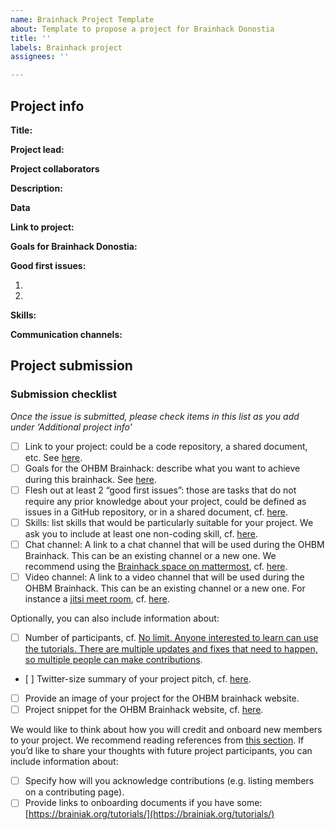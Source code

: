 ```yaml
---
name: Brainhack Project Template
about: Template to propose a project for Brainhack Donostia
title: ''
labels: Brainhack project
assignees: ''

---
```


<!-- Guidelines

We are very excited to meet you at the 2020 OHBM Brainhack 🎉 To submit a project, you need to be an attendee of the 2020 OHBM Brainhack. We ask you to register first over here. Thank you!

We have prepared a checklist to help with your project submission. Here is how to proceed:

Before filling in any part, please submit this issue
Check items in the checklist below as you go through them
Once you are done (at least all 'required' items must be provided), please delete the "Guidelines" section add a comment saying 'hi @ohbm/project-monitors: My project is ready!'
Thank you!

After step 1 (issue submitted), we will assign a 'project monitor' to follow your submission. If at any time you need help or anything is unclear, please add a comment and ping your project monitor. Our team is here to help! -->

## Project info

**Title:**
<!-- Add a title that reflects what the code (or content) will do in a way that makes sense to newcomers who want to contribute to your project. -->

**Project lead:**
<!-- Add name (and Twitter and Mattermost handle if possible) of contact person. -->

**Project collaborators**
<!-- Add names (and Twitter handles if possible) of any person contributing to the project. Try to follow the [all-contributors specification](https://github.com/all-contributors/all-contributors). Contributions of any kind are welcome! -->

**Description:**
<!-- Add a brief description of the project. Try to include all the relevant information to answer the following questions: 
What are you doing, for who, and why;
What makes your project special and exciting;
A short example;
How to get started;
Where to find key resources; -->

**Data**
<!-- If your project uses data, add a short description of the data and a link to its source. -->

**Link to project:**
<!-- Add a link to the project’s GitHub repo or website. -->

**Goals for Brainhack Donostia:**
<!-- Add a list of milestones or deliverables that you expect to achieve during the event. Try to provide goals of varying complexity for contributors with different sets of skills. -->

**Good first issues:**
<!-- Add a list of tasks to help new contributors find easy gateways into open source projects. -->

1. 
2. 

**Skills:**
<!-- Add a list of skills needed to contribute to this project. Try to think of both coding and non-coding skills. You can provide predefined skill levels, but it’s better if you give concrete examples of the type of task contributors will be facing. -->

**Communication channels:**
<!-- Add links to chat channels in Slack or Mattermost, as well as to Zoom, Jitsi, Twitch or any other platform you will be using to work collaboratively. -->

## Project submission

### Submission checklist

*Once the issue is submitted, please check items in this list as you add under ‘Additional project info’*

- [ ] Link to your project: could be a code repository, a shared document, etc. See [here](https://github.com/ohbm/hackathon2020/blob/master/.github/ISSUE_TEMPLATE/handbooks/projects.md#link-to-project).
- [ ] Goals for the OHBM Brainhack: describe what you want to achieve during this brainhack. See [here](https://github.com/ohbm/hackathon2020/blob/master/.github/ISSUE_TEMPLATE/handbooks/projects.md#goals).
- [ ] Flesh out at least 2 “good first issues”: those are tasks that do not require any prior knowledge about your project, could be defined as issues in a GitHub repository, or in a shared document, cf. [here](https://github.com/ohbm/hackathon2020/blob/master/.github/ISSUE_TEMPLATE/handbooks/projects.md#onboarding-2-good-first-issues).
- [ ] Skills: list skills that would be particularly suitable for your project. We ask you to include at least one non-coding skill, cf. [here](https://github.com/ohbm/hackathon2020/blob/master/.github/ISSUE_TEMPLATE/handbooks/projects.md#onboarding-skills).
- [ ] Chat channel: A link to a chat channel that will be used during the OHBM Brainhack. This can be an existing channel or a new one. We recommend using the [Brainhack space on mattermost](https://mattermost.brainhack.org/), cf. [here](https://github.com/ohbm/hackathon2020/blob/master/.github/ISSUE_TEMPLATE/handbooks/projects.md#chat).
- [ ] Video channel: A link to a video channel that will be used during the OHBM Brainhack. This can be an existing channel or a new one. For instance a [jitsi meet room](https://meet.jit.si/), cf. [here](https://github.com/ohbm/hackathon2020/blob/master/.github/ISSUE_TEMPLATE/handbooks/projects.md#video-calls).

Optionally, you can also include information about:

- [ ] Number of participants, cf. [No limit. Anyone interested to learn can use the tutorials. There are multiple updates and fixes that need to happen, so multiple people can make contributions](https://github.com/ohbm/hackathon2020/blob/master/.github/ISSUE_TEMPLATE/handbooks/projects.md#participant-capacity).
- [ ] Twitter-size summary of your project pitch, cf. [here](https://github.com/ohbm/hackathon2020/blob/master/.github/ISSUE_TEMPLATE/handbooks/projects.md#twitter-size-summary-of-your-project-pitch).
- [ ] Provide an image of your project for the OHBM brainhack website.
- [ ] Project snippet for the OHBM Brainhack website, cf. [here](https://github.com/ohbm/hackathon2020/blob/master/.github/ISSUE_TEMPLATE/handbooks/projects.md#project-snippet-for-the-ohbm-brainhack-website).

We would like to think about how you will credit and onboard new members to your project. We recommend reading references from [this section](https://github.com/ohbm/hackathon2020/blob/master/.github/ISSUE_TEMPLATE/handbooks/projects.md#credit-and-onboarding). If you’d like to share your thoughts with future project participants, you can include information about:

- [ ] Specify how will you acknowledge contributions (e.g. listing members on a contributing page).
- [ ] Provide links to onboarding documents if you have some: [https://brainiak.org/tutorials/](https://brainiak.org/tutorials/)
